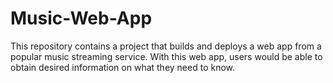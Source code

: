 # Music-Web-App
This repository contains a project that builds and deploys a web app from a popular music streaming service. With this web app, users would be able to obtain desired information on what they need to know.